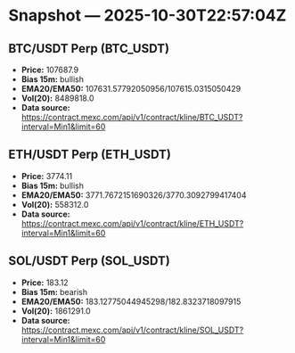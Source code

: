# Snapshot — 2025-10-30T22:57:04Z

## BTC/USDT Perp (BTC_USDT)
- **Price:** 107687.9
- **Bias 15m:** bullish
- **EMA20/EMA50:** 107631.57792050956/107615.0315050429
- **Vol(20):** 8489818.0
- **Data source:** https://contract.mexc.com/api/v1/contract/kline/BTC_USDT?interval=Min1&limit=60

## ETH/USDT Perp (ETH_USDT)
- **Price:** 3774.11
- **Bias 15m:** bullish
- **EMA20/EMA50:** 3771.7672151690326/3770.3092799417404
- **Vol(20):** 558312.0
- **Data source:** https://contract.mexc.com/api/v1/contract/kline/ETH_USDT?interval=Min1&limit=60

## SOL/USDT Perp (SOL_USDT)
- **Price:** 183.12
- **Bias 15m:** bearish
- **EMA20/EMA50:** 183.12775044945298/182.8323718097915
- **Vol(20):** 1861291.0
- **Data source:** https://contract.mexc.com/api/v1/contract/kline/SOL_USDT?interval=Min1&limit=60
